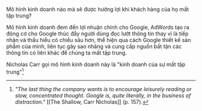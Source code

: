 Mô hình kinh doanh nào mà sẽ được hưởng lợi khi khách hàng của họ mất tập trung?

Mô hình kinh doanh đem đến lợi nhuận chính cho Google, AdWords tạo ra động cơ cho Google thúc đẩy người dùng đọc lướt thông tin thay vì là tiếp nhận và thấu hiểu có chiều sâu hơn, thể hiện qua cách Google thiết kế sản phẩm của mình, liên tục gây sao nhãng và cung cấp nguồn bất tận các thông tin có liên khác để chúng ta mất tập trung. 

Nicholas Carr gọi mô hình kinh doanh này là "kinh doanh của sự mất tập trung"[^1]

[^1]: *"The last thing the company wants is to encourage leisurely reading or slow, concentrated thought. Google is, quite literally, in the business of distraction."* [[The Shallow, Carr Nicholas]] (p. 157). 
